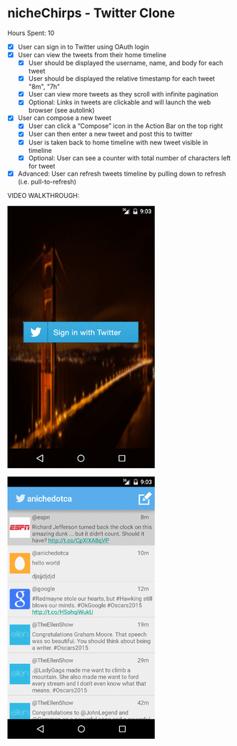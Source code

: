 # nicheChirps - Twitter Clone

Hours Spent: 10


* [x] User can sign in to Twitter using OAuth login
* [x] User can view the tweets from their home timeline
  * [x] User should be displayed the username, name, and body for each tweet
  * [x] User should be displayed the relative timestamp for each tweet "8m", "7h"
  * [x] User can view more tweets as they scroll with infinite pagination
  * [x] Optional: Links in tweets are clickable and will launch the web browser (see autolink)
* [x] User can compose a new tweet
  * [x] User can click a “Compose” icon in the Action Bar on the top right
  * [x] User can then enter a new tweet and post this to twitter
  * [x] User is taken back to home timeline with new tweet visible in timeline
  * [x] Optional: User can see a counter with total number of characters left for tweet
* [x] Advanced: User can refresh tweets timeline by pulling down to refresh (i.e. pull-to-refresh)

VIDEO WALKTHROUGH:

![Video Walkthrough](LoginScreen.gif)

![Video Walkthrough](App_Demo.gif)